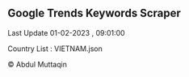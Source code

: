 

## Google Trends Keywords Scraper 
 
Last Update 01-02-2023 , 09:01:00

Country List :
VIETNAM.json



© Abdul Muttaqin 
